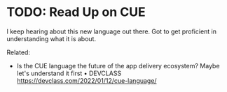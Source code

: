 # TODO: Read Up on CUE

I keep hearing about this new language out there. Got to get proficient
in understanding what it is about.

Related:

* Is the CUE language the future of the app delivery ecosystem? Maybe let's understand it first • DEVCLASS  
  <https://devclass.com/2022/01/12/cue-language/>

